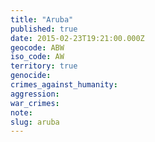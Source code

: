 ```yaml
---
title: "Aruba"
published: true
date: 2015-02-23T19:21:00.000Z
geocode: ABW
iso_code: AW
territory: true
genocide:
crimes_against_humanity:
aggression:
war_crimes:
note:
slug: aruba
---
```

